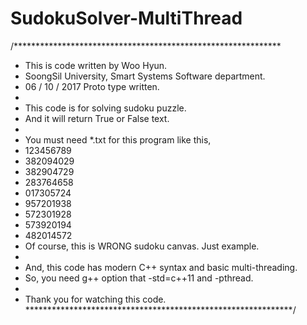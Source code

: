 # SudokuSolver-MultiThread

/*************************************************************
 * This is code written by Woo Hyun.
 * SoongSil University, Smart Systems Software department.
 * 06 / 10 / 2017 Proto type written.
 * 
 * This code is for solving sudoku puzzle.
 * And it will return True or False text.
 * 
 * You must need *.txt for this program like this,
 * 123456789
 * 382094029
 * 382904729
 * 283764658
 * 017305724
 * 957201938
 * 572301928
 * 573920194
 * 482014572
 * Of course, this is WRONG sudoku canvas. Just example.
 * 
 * And, this code has modern C++ syntax and basic multi-threading.
 * So, you need g++ option that -std=c++11 and -pthread.
 * 
 * Thank you for watching this code.
 *************************************************************/


